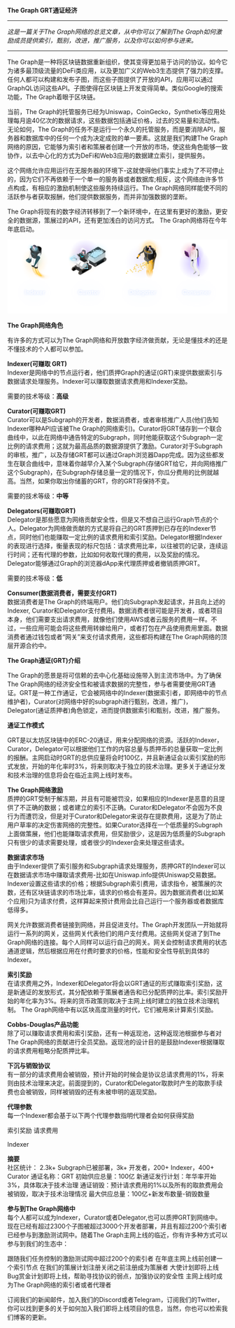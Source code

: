 **The Graph GRT通证经济**  

______________________________________________________________________________________________________________________________________
*这是一篇关于The Graph网络的总览文章，从中你可以了解到The Graph如何激励成员提供索引，甄别，改进，推广服务，以及你可以如何参与进来。*
______________________________________________________________________________________________________________________________________

The Graph是一种将区块链数据重新组织，使其变得更加易于访问的协议。如今它为诸多最顶级流量的DeFi类应用，以及更加广义的Web3生态提供了强力的支撑。任何人都可以构建和发布子图，而这些子图提供了开放的API，应用可以通过GraphQL访问这些API。子图使得在区块链上开发变得简单。类似Google的搜索功能，The Graph着眼于区块链。  

当前，The Graph的托管服务已经为Uniswap，CoinGecko，Synthetix等应用处理每月逾40亿次的数据请求，这些数据包括通证价格，过去的交易量和流动性。无论如何，The Graph的任务不是运行一个永久的托管服务，而是要消除API，服务器和数据库中的任何一个成为决定成败的单一要素。这就是我们构建The Graph网络的原因，它能够为索引者和策展者创建一个开放的市场，使这些角色能够一致协作，以去中心化的方式为DeFi和Web3应用的数据建立索引，提供服务。

这个网络允许应用运行在无服务器的环境下-这就使得他们事实上成为了不可停止的，因为它们不再依赖于一个单一的服务器或者数据库;相反，这个网络由许多节点构成，有相应的激励机制使这些服务持续运行。The Graph网络同样能使不同的活跃参与者获取报酬，他们提供数据服务，而并非加强数据的垄断。

The Graph将现有的数字经济转移到了一个新环境中，在这里有更好的激励，更安全的数据源，策展过的API，还有更加浅白的访问方式。 The Graph网络将在今年年底启动。

![image](https://github.com/crackerli/theGraph_curator/blob/main/images/Token-Economics-Characters@2x.png)

**The Graph网络角色**  

有许多的方式可以为The Graph网络和开放数字经济做贡献，无论是懂技术的还是不懂技术的个人都可以参加。

**Indexer(可赚取 GRT)**  
Indexer是网络中的节点运行者，他们质押Graph的通证(GRT)来提供数据索引与数据请求处理服务。Indexer可以赚取数据请求费用和Indexer奖励。

需要的技术等级：**高级**  

**Curator(可赚取GRT)**  
Curator可以是Subgraph的开发者，数据消费者，或者审核推广人员(他们告知Indexer哪种API应该被The Graph的网络索引)。Curator将GRT储存到一个联合曲线中，以此在网络中通告特定的Subgraph，同时他能获取这个Subgraph一定比例的请求费用；这就为最高品质的数据源提供了激励。Curator对于Subgraph的审核，推广，以及存储GRT都可以通过Graph浏览器Dapp完成。因为这些都发生在联合曲线中，意味着你越早介入某个Subgraph(存储GRT给它，并向网络推广这个Subgraph)，在Subgraph存储总量一定的情况下，你瓜分费用的比例就越高。当然，如果你取出你储蓄的GRT，你的GRT将保持不变。

需要的技术等级：**中等**  

**Delegators(可赚取GRT)**  
Delegator是那些愿意为网络贡献安全性，但是又不想自己运行Graph节点的个人。Delegator为网络做贡献的方式是将自己的GRT质押到已存在的Indexer节点，同时他们也能赚取一定比例的请求费用和索引奖励。Delegator根据Indexer的表现进行选择，衡量表现的标尺包括：请求费用比率，以往被罚的记录，连续运行时间；还有代理的参数，比如如何收取代理的费用，以及奖励的情况。 Delegator能够通过Graph的浏览器dApp来代理质押或者撤销质押GRT。

需要的技术等级：**低**  

**Consumer(数据消费者，需要支付GRT)**  
数据消费者是The Graph的终端用户。他们向Subgraph发起请求，并且向上述的Indexer, Curator和Delegator支付费用。数据消费者很可能是开发者，或者项目本身，他们需要支出请求费用，就像他们使用AWS或者云服务的费用一样。不过，一些应用可能会将这些费用转嫁给用户，或者打包在产品使用费用里面。数据消费者通过钱包或者“网关”来支付请求费用，这些都将构建在The Graph网络的顶层开源合约中。

**The Graph通证(GRT)介绍** 

The Graph的愿景是将可信赖的去中心化基础设施带入到主流市场中。为了确保The Graph网络的经济安全性和被请求数据的完整性，参与者需要使用GRT通证。GRT是一种工作通证，它会被网络中的Indexer(数据索引者，即网络中的节点维护者)，Curator(对网络中好的subgraph进行甄别，改进，推广)，Delegator(通证质押者)角色锁定，进而提供数据索引和甄别，改进，推广服务。

**通证工作模式**  

GRT是以太坊区块链中的ERC-20通证，用来分配网络的资源。活跃的Indexer，Curator，Delegator可以根据他们工作的内容总量与质押币的总量获取一定比例的报酬。主网启动时GRT的总供应量将会时100亿，并且新通证会以索引奖励的形式发放，开始的年化率时3%，将来则取决于独立的技术治理。更多关于通证分发和技术治理的信息将会在临近主网上线时发布。

**The Graph网络激励**  
质押的GRT受制于解冻期，并且有可能被罚没，如果相应的Indexer是恶意的且提供了不正确的数据；或者建立的索引不正确。Curator和Delegator不会因为不良行为而遭罚没，但是对于Curator和Delegator来说存在提款费用，这是为了防止用户草率的决定伤害网络的完整性。如果Curator选择在一个低质量的Subgraph上面做策展，他们也能赚取请求费用，但奖励很少，这是因为低质量的Subgraph只有很少的请求需要处理，或者很少的Indexer会来处理这些请求。

**数据请求市场**  
由于Indexer提供了索引服务和Subgraph请求处理服务，质押GRT的Indexer可以在数据请求市场中赚取请求费用-比如在Uniswap.info提供Uniswap交易数据。Indexer设置这些请求的价格；根据Subgraph索引费用，请求指令，被策展的次数，还有区块链请求的市场比率，请求的价格会有差异。因为数据消费者(比如某个应用)只为请求付费，这样算起来预计费用会比自己运行一个服务器或者数据库低得多。

网关允许数据消费者链接到网络，并且促进支付。The Graph开发团队一开始就将运行一系列的网关，这些网关代表他们的用户支付费用。这些网关促进了到The Graph网络的连接。每个人同样可以运行自己的网关。网关会控制请求费用的状态通道逻辑，然后根据应用在付费时要求的价格，性能和安全性导航到具体的Indexer。

**索引奖励**  
在请求费用之外，Indexer和Delegator将会以GRT通证的形式赚取索引奖励，这是新通证的发放形式，其分配依赖于策展者通告和已分配质押的比率。索引奖励开始的年化率为3%。将来的货币政策则取决于主网上线时建立的独立技术治理机制。
The Graph网络中有以区块高度测量的时代，它们被用来计算索引奖励。

**Cobbs-Douglas产品功能**  
除了可以赚取请求费用和索引奖励，还有一种返现池，这种返现池根据参与者对The Graph网络的贡献进行全员奖励。返现池的设计目的是鼓励Indexer根据赚取的请求费用粗略分配质押比率。

**下沉与销毁协议**  
有一部分的请求费用会被销毁，预计开始的时候会是协议总请求费用的1%，将来则由技术治理来决定。前面提到的，Curator和Delegator取款时产生的取款手续费也会被销毁，同样被销毁的还有未被申明的返现奖励。

**代理参数**  
每一个Indexer都会基于以下两个代理参数指明代理者会如何获得奖励

索引奖励
请求费用

Indexer

**摘要**  
社区统计： 2.3k+ Subgraph已被部署，3k+ 开发者，200+ Indexer，400+ Curator
通证名称：GRT
初始供应总量：100亿
新通证发行计划：年华率开始3%，具体取决于技术治理
通证销毁：预计请求费用的1%以及所有的取款费用会被销毁，取决于技术治理情况
最大供应总量：100亿+新发布数量-销毁数量

**参与到The Graph网络中**  
每个人都可以成为Indexer，Curator或者Delegator,也可以质押GRT到网络中。
现在已经有超过2300个子图被超过3000个开发者部署，并且有超过200个索引者已经参与到激励测试网中。随着The Graph主网上线的临近，你有许多种方式可以参与到我们的生态中：

跟随我们任务控制的激励测试网中超过200个的索引者
在年底主网上线前创建一个索引节点
在我们的策展计划注册关闭之前注册成为策展者
大使计划即将上线
Bug赏金计划即将上线，帮助寻找协议的弱点，加强协议的安全性
主网上线时成为The Graph网络的索引者或者代理者

订阅我们的新闻邮件，加入我们的Discord或者Telegram，订阅我们的Twitter，你可以找到更多的关于如何加入我们即将上线项目的信息，当然，你也可以检索我们博客的更新。
